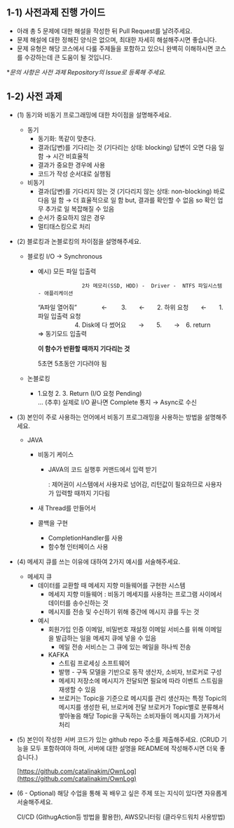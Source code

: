## 1-1) 사전과제 진행 가이드

- 아래 총 5 문제에 대한 해설을 작성한 뒤 Pull Request를 날려주세요.
- 문제 해설에 대한 정해진 양식은 없으며, 최대한 자세히 해설해주시면 좋습니다.
- 문제 유형은 해당 코스에서 다룰 주제들을 포함하고 있으니 완벽히 이해하시면 코스를 수강하는데 큰 도움이 될 것입니다.

**문의 사항은 사전 과제 Repository의 Issue로 등록해 주세요.*
  


## 1-2) 사전 과제

- (1) 동기와 비동기 프로그래밍에 대한 차이점을 설명해주세요.
    - 동기
        - 동기화: 똑같이 맞춘다.
        - 결과(답변)를 기다리는 것 (기다리는 상태: blocking)
        답변이 오면 다음 일 함 → 시간 비효율적
        - 결과가 중요한 경우에 사용
        - 코드가 작성 순서대로 실행됨
    - 비동기
        - 결과(답변)를 기다리지 않는 것 (기다리지 않는 상태: non-blocking)
        바로 다음 일 함 → 더 효율적으로 일 함 
        but, 결과를 확인할 수 없음 so 확인 업무 추가로 일 복잡해질 수 있음
        - 순서가 중요하지 않은 경우
        - 멀티태스킹으로 처리
        
- (2) 블로킹과 논블로킹의 차이점을 설명해주세요.
    - 블로킹 I/O → Synchronous
        - 예시) 모든 파일 입출력
            
                            2차 메모리(SSD, HDD) -  Driver -  NTFS 파일시스템  - 애플리케이션
            
            “A파일 열어줘”　　　　← 　　3.　　←　　2. 하위 요청　　←　　1. 파일 입출력 요청
            <br/>　　　　　　4. Disk에 다 썼어요　　→　　5.　　→　6. return　　⇒ 동기모드 입출력
            
            **이 함수가 반환할 때까지 기다리는 것**
            
            5초면 5초동안 기다려야 됨
            
    - 논블로킹
        - 1.요청   2.    3. Return   (I/O 요청 Pending)    
          … (추후) 실제로 I/O 끝나면 Complete 통지 → Async로 수신
          
- (3) 본인이 주로 사용하는 언어에서 비동기 프로그래밍을 사용하는 방법을 설명해주세요.
    - JAVA
        - 비동기 케이스
            - JAVA의 코드 실행후 커맨드에서 입력 받기
            
                : 제어권이 시스템에서 사용자로 넘어감, 
                  리턴값이 필요하므로 사용자가 입력할 때까지 기다림
                
        - 새 Thread를 만들어서
        - 콜백을 구현
            - CompletionHandler를 사용
            - 함수형 인터페이스 사용
           
- (4) 메세지 큐를 쓰는 이유에 대하여 2가지 예시를 서술해주세요.
    - 메세지 큐
        - 데이터를 교환할 때 메세지 지향 미들웨어를 구현한 시스템
            - 메세지 지향 미들웨어 : 비동기 메세지를 사용하는 프로그램 사이에서 데이터를 송수신하는 것
            - 메시지를 전송 및 수신하기 위해 중간에 메시지 큐를 두는 것
        - 예시
            - 회원가입 인증 이메일, 비밀번호 재설정 이메일 서비스를 위해
              이메일을 발급하는 일을 메세지 큐에 넣을 수 있음
                - 메일 전송 서비스는 그 큐에 있는 메일을 하나씩 전송
            - KAFKA
                - 스트림 프로세싱 소프트웨어
                - 발행 - 구독 모델을 기반으로 동작
                생산자, 소비자, 브로커로 구성
                - 메세지 저장소에 메시지가 전달되면
                필요에 따라 이벤트 스트림을 재생할 수 있음
                - 브로커는 Topic을 기준으로 메시지를 관리
                생산자는 특정 Topic의 메시지를 생성한 뒤, 브로커에 전달
                브로커가 Topic별로 분류해서 쌓아놓음
                해당 Topic을 구독하는 소비자들이 메시지를 가져가서 처리
                
- (5) 본인이 작성한 서버 코드가 있는 github repo 주소를 제출해주세요. (CRUD 기능을 모두 포함하여야 하며, 서버에 대한 설명을 README에 작성해주시면 더욱 좋습니다.)
    
    [https://github.com/catalinakim/OwnLog](https://github.com/catalinakim/OwnLog)
    
- (6 - Optional) 해당 수업을 통해 꼭 배우고 싶은 주제 또는 지식이 있다면 자유롭게 서술해주세요.
    
    CI/CD (GithugAction등 방법을 활용한), AWS모니터링 (클라우드워치 사용방법)
